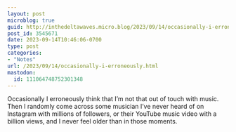 ```yaml
---
layout: post
microblog: true
guid: http://inthedeltawaves.micro.blog/2023/09/14/occasionally-i-erroneously.html
post_id: 3545671
date: 2023-09-14T10:46:06-0700
type: post
categories:
- "Notes"
url: /2023/09/14/occasionally-i-erroneously.html
mastodon:
  id: 111064748752301348
---
```

Occasionally I erroneously think that I’m not that out of touch with music. Then I randomly come across some musician I’ve never heard of on Instagram with millions of followers, or their YouTube music video with a billion views, and I never feel older than in those moments. 
